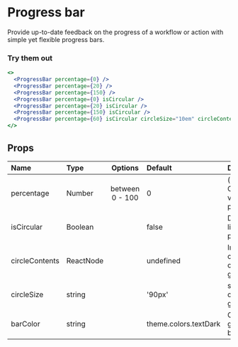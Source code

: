 # Progress bar

Provide up-to-date feedback on the progress of a workflow or action with
simple yet flexible progress bars.

### Try them out

```.jsx
<>
  <ProgressBar percentage={0} />
  <ProgressBar percentage={20} />
  <ProgressBar percentage={150} />
  <ProgressBar percentage={0} isCircular />
  <ProgressBar percentage={20} isCircular />
  <ProgressBar percentage={150} isCircular />
  <ProgressBar percentage={60} isCircular circleSize="10em" circleContents={<Text>60 / 100 miles</Text>} />
</>
```

## Props

| Name           | Type      |     Options     | Default               | Description                          |
| :------------- | :-------- | :-------------: | :-------------------- | :----------------------------------- |
| percentage     | Number    | between 0 - 100 | 0                     | (required) Current value of progress |
| isCircular     | Boolean   |                 | false                 | Default to linear progress           |
| circleContents | ReactNode |                 | undefined             | Inner contents of circular graph     |
| circleSize     | string    |                 | '90px'                | size of circular graph               |
| barColor       | string    |                 | theme.colors.textDark | Color of graph bar/circle            |
